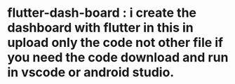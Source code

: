 # flutter-dash-board : i create the dashboard with flutter in this in upload only the code not other file if you need the code download and run in vscode or android studio. 

